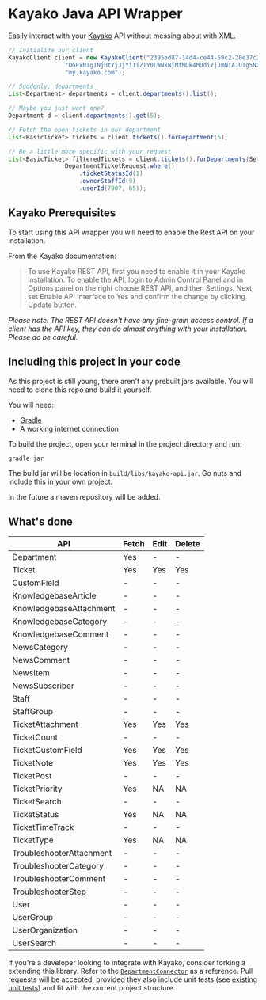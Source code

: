 # Kayako Java API Wrapper
Easily interact with your [Kayako](http://kayako.com) API without messing about with XML.


```java
// Initialize our client
KayakoClient client = new KayakoClient("2395ed87-14d4-ce44-59c2-20e37c2ced1a",
				"OGExNTg1NjUtYjJjYi1iZTY0LWNkNjMtMDk4MDdiYjJmNTA1OTg5NzUwMGItNjc4Ni1iMTM0LTFkMDUtZDY4NWE2ZjQ5YTc4",
                "my.kayako.com");

// Suddenly, departments
List<Department> departments = client.departments().list();

// Maybe you just want one?
Department d = client.departments().get(5);

// Fetch the open tickets in our department
List<BasicTicket> tickets = client.tickets().forDepartment(5);

// Be a little more specific with your request
List<BasicTicket> filteredTickets = client.tickets().forDepartments(Sets.newHashSet(1, 2, 3), 
				DepartmentTicketRequest.where()
					.ticketStatusId(1)
					.ownerStaffId(9)
					.userId(7907, 65));

```

## Kayako Prerequisites
To start using this API wrapper you will need to enable the Rest API on your installation.

From the Kayako documentation:
> To use Kayako REST API, first you need to enable it in your Kayako installation. To enable the API, login to Admin Control Panel and in Options panel on the right choose REST API, and then Settings. Next, set Enable API Interface to Yes and confirm the change by clicking Update button.

*Please note: The REST API doesn't have any fine-grain access control. If a client has the API key, they can do almost anything with your installation. Please do be careful.*

## Including this project in your code
As this project is still young, there aren't any prebuilt jars available. You will need to clone this repo and build it yourself.

You will need:

 * [Gradle](http://www.gradle.org/)
 * A working internet connection
 
To build the project, open your terminal in the project directory and run:

	gradle jar
	
The build jar will be location in `build/libs/kayako-api.jar`. Go nuts and include this in your own project.

In the future a maven repository will be added.

## What's done

| API | Fetch | Edit | Delete |
| --- | ----- | ---- | ------ |
| Department | Yes | - | - |
| Ticket | Yes | Yes | Yes |
| CustomField | - | - | - |
| KnowledgebaseArticle | - | - | -  |
| KnowledgebaseAttachment | - | - | - |
| KnowledgebaseCategory | - | - | - |
| KnowledgebaseComment | - | - | - |
| NewsCategory | - | - | - |
| NewsComment | - | - | - |
| NewsItem | - | - | - |
| NewsSubscriber | - | - | - |
| Staff | - | - | - |
| StaffGroup | - | - | - |
| TicketAttachment | Yes | Yes | Yes |
| TicketCount | - | - | - |
| TicketCustomField | Yes | Yes | Yes |
| TicketNote | Yes | Yes | Yes |
| TicketPost | - | - | - |
| TicketPriority | Yes | NA | NA |
| TicketSearch | - | - | - |
| TicketStatus | Yes | NA | NA |
| TicketTimeTrack | - | - | - |
| TicketType | Yes | NA | NA |
| TroubleshooterAttachment | - | - | - |
| TroubleshooterCategory | - | - | - |
| TroubleshooterComment | - | - | - |
| TroubleshooterStep | - | - | - |
| User | - | - | - |
| UserGroup | - | - | - |
| UserOrganization | - | - | - |
| UserSearch | - | - | - |

If you're a developer looking to integrate with Kayako, consider forking a extending this library. Refer to the [`DepartmentConnector`](https://github.com/penguinboy/kayako-api/blob/master/src/main/java/org/penguin/kayako/DepartmentConnector.java) as a reference. Pull requests will be accepted, provided they also include unit tests (see [existing unit tests](https://github.com/penguinboy/kayako-api/tree/master/src/test/java/org/penguin/kayako)) and fit with the current project structure.
